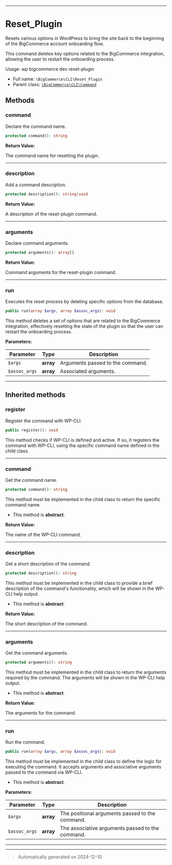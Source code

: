 ***

# Reset_Plugin

Resets various options in WordPress to bring the site back to the beginning of the BigCommerce account onboarding flow.

This command deletes key options related to the BigCommerce integration, allowing the user to restart the onboarding process.

Usage: wp bigcommerce dev reset-plugin

* Full name: `\BigCommerce\CLI\Reset_Plugin`
* Parent class: [`\BigCommerce\CLI\Command`](./Command.md)




## Methods


### command

Declare the command name.

```php
protected command(): string
```









**Return Value:**

The command name for resetting the plugin.




***

### description

Add a command description.

```php
protected description(): string|void
```









**Return Value:**

A description of the reset-plugin command.




***

### arguments

Declare command arguments.

```php
protected arguments(): array[]
```









**Return Value:**

Command arguments for the reset-plugin command.




***

### run

Executes the reset process by deleting specific options from the database.

```php
public run(array $args, array $assoc_args): void
```

This method deletes a set of options that are related to the BigCommerce integration, effectively resetting the state of the plugin
so that the user can restart the onboarding process.






**Parameters:**

| Parameter | Type | Description |
|-----------|------|-------------|
| `$args` | **array** | Arguments passed to the command. |
| `$assoc_args` | **array** | Associated arguments. |





***


## Inherited methods


### register

Register the command with WP-CLI.

```php
public register(): void
```

This method checks if WP-CLI is defined and active. If so, it registers the command
with WP-CLI, using the specific command name defined in the child class.










***

### command

Get the command name.

```php
protected command(): string
```

This method must be implemented in the child class to return the specific command name.


* This method is **abstract**.




**Return Value:**

The name of the WP-CLI command.




***

### description

Get a short description of the command.

```php
protected description(): string
```

This method must be implemented in the child class to provide a brief description
of the command's functionality, which will be shown in the WP-CLI help output.


* This method is **abstract**.




**Return Value:**

The short description of the command.




***

### arguments

Get the command arguments.

```php
protected arguments(): string
```

This method must be implemented in the child class to return the arguments
required by the command. The arguments will be shown in the WP-CLI help output.


* This method is **abstract**.




**Return Value:**

The arguments for the command.




***

### run

Run the command.

```php
public run(array $args, array $assoc_args): void
```

This method must be implemented in the child class to define the logic
for executing the command. It accepts arguments and associative arguments
passed to the command via WP-CLI.


* This method is **abstract**.



**Parameters:**

| Parameter | Type | Description |
|-----------|------|-------------|
| `$args` | **array** | The positional arguments passed to the command. |
| `$assoc_args` | **array** | The associative arguments passed to the command. |





***


***
> Automatically generated on 2024-12-10

